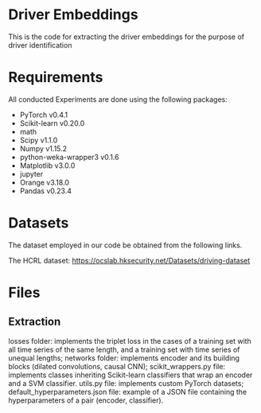 # Driver Embeddings
This is the code for extracting the driver embeddings for the purpose of driver identification 

# Requirements
All conducted Experiments are done using the following packages: 
* PyTorch v0.4.1 
* Scikit-learn v0.20.0
* math 
* Scipy v1.1.0
* Numpy v1.15.2
* python-weka-wrapper3 v0.1.6
* Matplotlib v3.0.0
* jupyter 
* Orange v3.18.0
* Pandas v0.23.4

# Datasets

The dataset employed in our code be obtained from the following links. 

The HCRL dataset: https://ocslab.hksecurity.net/Datasets/driving-dataset

# Files

## Extraction

losses folder: implements the triplet loss in the cases of a training set with all time series of the same length, and a training set with time series of unequal lengths;
networks folder: implements encoder and its building blocks (dilated convolutions, causal CNN);
scikit_wrappers.py file: implements classes inheriting Scikit-learn classifiers that wrap an encoder and a SVM classifier.
utils.py file: implements custom PyTorch datasets;
default_hyperparameters.json file: example of a JSON file containing the hyperparameters of a pair (encoder, classifier).
